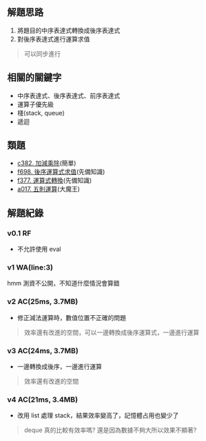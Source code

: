 ## 解題思路
1. 將題目的中序表達式轉換成後序表達式
2. 對後序表達式進行運算求值
> 可以同步進行

## 相關的關鍵字
- 中序表達式、後序表達式、前序表達式
- 運算子優先級
- 棧(stack, queue)
- 遞迴

## 類題
- [c382. 加減乘除](https://zerojudge.tw/ShowProblem?problemid=c382)(簡單)
- [f698. 後序運算式求值](https://zerojudge.tw/ShowProblem?problemid=f698)(先備知識)
- [f377. 運算式轉換](https://zerojudge.tw/ShowProblem?problemid=f377)(先備知識)
- [a017. 五則運算](https://zerojudge.tw/ShowProblem?problemid=a017)(大魔王)

## 解題紀錄
### v0.1 RF
- 不允許使用 eval

### v1 WA(line:3)
hmm 測資不公開，不知道什麼情況會算錯

### v2 	AC(25ms, 3.7MB)
- 修正減法運算時，數值位置不正確的問題
> 效率還有改進的空間，可以一邊轉換成後序運算式，一邊進行運算

### v3 AC(24ms, 3.7MB)
- 一邊轉換成後序，一邊進行運算
> 效率還有改進的空間

### v4 AC(21ms, 3.4MB)
- 改用 list 處理 stack，結果效率變高了，記憶體占用也變少了
> deque 真的比較有效率嗎? 還是因為數據不夠大所以效果不顯著?